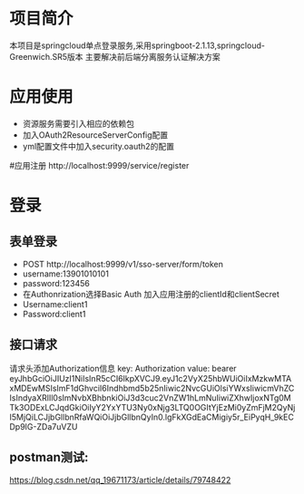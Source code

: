 # 项目简介
本项目是springcloud单点登录服务,采用springboot-2.1.13,springcloud-Greenwich.SR5版本
主要解决前后端分离服务认证解决方案

# 应用使用
* 资源服务需要引入相应的依赖包
* 加入OAuth2ResourceServerConfig配置
* yml配置文件中加入security.oauth2的配置


#应用注册
http://localhost:9999/service/register

# 登录
## 表单登录
* POST http://localhost:9999/v1/sso-server/form/token
* username:13901010101
* password:123456
* 在Authonrization选择Basic Auth 加入应用注册的clientId和clientSecret
* Username:client1 
* Password:client1

## 接口请求
请求头添加Authorization信息
key: Authorization
value: bearer eyJhbGciOiJIUzI1NiIsInR5cCI6IkpXVCJ9.eyJ1c2VyX25hbWUiOiIxMzkwMTAxMDEwMSIsImF1dGhvciI6Indhbmd5b25nIiwic2NvcGUiOlsiYWxsIiwicmVhZCIsIndyaXRlIl0sImNvbXBhbnkiOiJ3d3cuc2VnZW1hLmNuIiwiZXhwIjoxNTg0MTk3ODExLCJqdGkiOiIyY2YxYTU3Ny0xNjg3LTQ0OGItYjEzMi0yZmFjM2QyNjI5MjQiLCJjbGllbnRfaWQiOiJjbGllbnQyIn0.lgFkXGdEaCMigiy5r_EiPyqH_9kECDp9IG-ZDa7uVZU


## postman测试:
https://blog.csdn.net/qq_19671173/article/details/79748422

